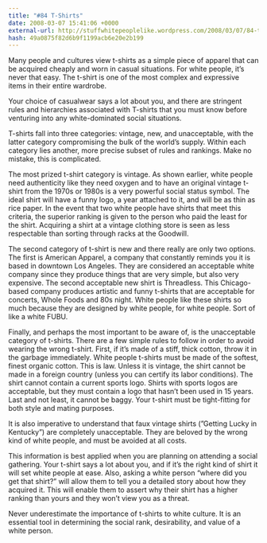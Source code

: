 ```yaml
---
title: "#84 T-Shirts"
date: 2008-03-07 15:41:06 +0000
external-url: http://stuffwhitepeoplelike.wordpress.com/2008/03/07/84-t-shirts/
hash: 49a0875f82d6b9f1199acb6e20e2b199
---
```


Many people and cultures view t-shirts as a simple piece of apparel that can be acquired cheaply and worn in casual situations.  For white people, it’s never that easy. The t-shirt is one of the most complex and expressive items in their entire wardrobe.

Your choice of casualwear says a lot about you, and there are stringent rules and hierarchies associated with T-shirts that you must know before venturing into any white-dominated social situations.

T-shirts fall into three categories: vintage, new, and unacceptable, with the latter category compromising the bulk of the world’s supply.   Within each category lies another, more precise subset of rules and rankings. Make no mistake, this is complicated.

The most prized t-shirt category is vintage.  As shown earlier, white people need authenticity like they need oxygen and to have an original vintage t-shirt from the 1970s or 1980s is a very powerful social status symbol.  The ideal shirt will have a funny logo, a year attached to it, and will be as thin as rice paper.  In the event that two white people have shirts that meet this criteria, the superior ranking is given to the person who paid the least for the shirt.  Acquiring a shirt at a vintage clothing store is seen as less respectable than sorting through racks at the Goodwill.

The second category of t-shirt is new and there really are only two options.  The first is American Apparel, a company that constantly reminds you it is based in downtown Los Angeles.  They are considered an acceptable white company since they produce things that are very simple, but also very expensive.  The second acceptable new shirt is Threadless.  This Chicago-based company produces artistic and funny t-shirts that are acceptable for concerts, Whole Foods and 80s night. White people like these shirts so much because they are designed by white people, for white people.  Sort of like a white FUBU.

Finally, and perhaps the most important to be aware of, is the unacceptable category of t-shirts.  There are a few simple rules to follow in order to avoid wearing the wrong t-shirt.  First, if it’s made of a stiff, thick cotton, throw it in the garbage immediately.  White people t-shirts must be made of the softest, finest organic cotton.   This is law.  Unless it is vintage,  the shirt cannot be made in a foreign country (unless you can certify its labor conditions).  The shirt cannot contain a current sports logo.  Shirts with sports logos are acceptable, but they must contain a logo that hasn’t been used in 15 years. Last and not least, it cannot be baggy.  Your t-shirt must be tight-fitting for both style and mating purposes.

It is also imperative to understand that faux vintage shirts (”Getting Lucky in Kentucky”) are completely unacceptable.  They are beloved by the wrong kind of white people, and must be avoided at all costs.

This information is best applied when you are planning on attending a social gathering.  Your t-shirt says a lot about you, and if it’s the right kind of shirt it will set white people at ease.  Also, asking a white person “where did you get that shirt?” will allow them to tell you a detailed story about how they acquired it.  This will enable them to assert why their shirt has a higher ranking than yours and they won’t view you as a threat.

Never underestimate the importance of t-shirts to white culture.  It is an essential tool in determining the social rank, desirability, and value of a white person.

       
